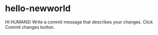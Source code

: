 # hello-newworld
HI HUMANS!
Write a commit message that describes your changes.
Click Commit changes button.
